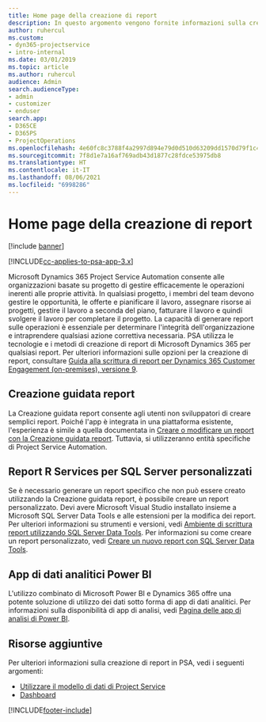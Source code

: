 ```yaml
---
title: Home page della creazione di report
description: In questo argomento vengono fornite informazioni sulla creazione di report in Dynamics 365 Project Service Automation.
author: ruhercul
ms.custom:
- dyn365-projectservice
- intro-internal
ms.date: 03/01/2019
ms.topic: article
ms.author: ruhercul
audience: Admin
search.audienceType:
- admin
- customizer
- enduser
search.app:
- D365CE
- D365PS
- ProjectOperations
ms.openlocfilehash: 4e60fc8c3788f4a2997d894e79d0d510d63209dd1570d79f1c43c2814d8ab819
ms.sourcegitcommit: 7f8d1e7a16af769adb43d1877c28fdce53975db8
ms.translationtype: HT
ms.contentlocale: it-IT
ms.lasthandoff: 08/06/2021
ms.locfileid: "6998286"
---
```

# <a name="reporting-home-page"></a>Home page della creazione di report

[!include [banner](../includes/psa-now-project-operations.md)]

[!INCLUDE[cc-applies-to-psa-app-3.x](../includes/cc-applies-to-psa-app-3x.md)]

Microsoft Dynamics 365 Project Service Automation consente alle organizzazioni basate su progetto di gestire efficacemente le operazioni inerenti alle proprie attività. In qualsiasi progetto, i membri del team devono gestire le opportunità, le offerte e pianificare il lavoro, assegnare risorse ai progetti, gestire il lavoro a seconda del piano, fatturare il lavoro e quindi svolgere il lavoro per completare il progetto. La capacità di generare report sulle operazioni è essenziale per determinare l'integrità dell'organizzazione e intraprendere qualsiasi azione correttiva necessaria. PSA utilizza le tecnologie e i metodi di creazione di report di Microsoft Dynamics 365 per qualsiasi report. Per ulteriori informazioni sulle opzioni per la creazione di report, consultare [Guida alla scrittura di report per Dynamics 365 Customer Engagement (on-premises), versione 9](/dynamics365/customerengagement/on-premises/analytics/reporting-analytics-with-dynamics-365).

## <a name="report-wizard"></a>Creazione guidata report

La Creazione guidata report consente agli utenti non sviluppatori di creare semplici report. Poiché l'app è integrata in una piattaforma esistente, l'esperienza è simile a quella documentata in [Creare o modificare un report con la Creazione guidata report](/dynamics365/customerengagement/on-premises/basics/create-edit-copy-report-wizard). Tuttavia, si utilizzeranno entità specifiche di Project Service Automation.

## <a name="custom-sql-server-reporting-services-reports"></a>Report R Services per SQL Server personalizzati

Se è necessario generare un report specifico che non può essere creato utilizzando la Creazione guidata report, è possibile creare un report personalizzato. Devi avere Microsoft Visual Studio installato insieme a Microsoft SQL Server Data Tools e alle estensioni per la modifica dei report. Per ulteriori informazioni su strumenti e versioni, vedi [Ambiente di scrittura report utilizzando SQL Server Data Tools](/dynamics365/customerengagement/on-premises/analytics/report-writing-environment-using-sql-server-data-tools). Per informazioni su come creare un report personalizzato, vedi [Creare un nuovo report con SQL Server Data Tools](/dynamics365/customerengagement/on-premises/analytics/create-a-new-report-using-sql-server-data-tools).

## <a name="power-bi-insights-apps"></a>App di dati analitici Power BI

L'utilizzo combinato di Microsoft Power BI e Dynamics 365 offre una potente soluzione di utilizzo dei dati sotto forma di app di dati analitici. Per informazioni sulla disponibilità di app di analisi, vedi [Pagina delle app di analisi di Power BI](https://powerbi.microsoft.com/power-bi-insights-apps/).


## <a name="additional-resources"></a>Risorse aggiuntive
Per ulteriori informazioni sulla creazione di report in PSA, vedi i seguenti argomenti:

- [Utilizzare il modello di dati di Project Service](reports-working-project-service-data-model.md)
- [Dashboard](reports-dashboards.md)



[!INCLUDE[footer-include](../includes/footer-banner.md)]